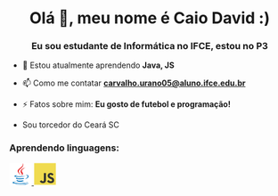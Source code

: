 <h1 align="center">Olá 👋, meu nome é Caio David :)</h1>
<h3 align="center">Eu sou estudante de Informática no IFCE, estou no P3</h3>

- 🌱 Estou atualmente aprendendo **Java, JS**

- 📫 Como me contatar **carvalho.urano05@aluno.ifce.edu.br**

- ⚡ Fatos sobre mim: **Eu gosto de futebol e programação!**

- Sou torcedor do Ceará SC


</p>

<h3 align="left">Aprendendo linguagens:</h3>
<p align="left"> <a href="https://www.java.com" target="_blank" rel="noreferrer"> <img src="https://raw.githubusercontent.com/devicons/devicon/master/icons/java/java-original.svg" alt="java" width="40" height="40"/> </a> <a href="https://developer.mozilla.org/en-US/docs/Web/JavaScript" target="_blank" rel="noreferrer"> <img src="https://raw.githubusercontent.com/devicons/devicon/master/icons/javascript/javascript-original.svg" alt="javascript" width="40" height="40"/> </a> </p>
